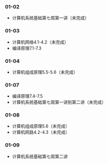### 01-02
* 计算机系统基础第七周第一讲（未完成）
### 01-03
* 计算机网络4.1-4.2（未完成）
* 编译原理7.1-7.3
### 01-04
* 计算机组成原理5.5-5.6（未完成）
### 01-07
* 编译原理7.4-7.5
* 计算机系统基础第七周第一讲到第二讲（未完成）
### 01-08
* 计算机组成原理5.6（未完成）
* 计算机网路4.2-4.3（未完成）
### 01-09
* 计算机系统基础第七周第二讲